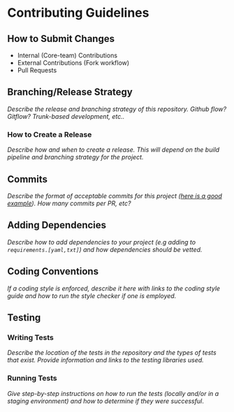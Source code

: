 # Contributing Guidelines

## How to Submit Changes

* Internal (Core-team) Contributions
* External Contributions (Fork workflow)
* Pull Requests

## Branching/Release Strategy

_Describe the release and branching strategy of this repository. Github flow? Gitflow? Trunk-based development, etc.._

### How to Create a Release 

_Describe how and when to create a release. This will depend on the build pipeline and branching strategy for the project._

## Commits

_Describe the format of acceptable commits for this project ([here is a good example](https://chris.beams.io/posts/git-commit/)). How many commits per PR, etc?_

## Adding Dependencies

_Describe how to add dependencies to your project (e.g adding to `requirements.[yaml,txt]`) and how dependencies should be vetted._

## Coding Conventions

_If a coding style is enforced, describe it here with links to the coding style guide and how to run the style checker if one is employed._

## Testing

### Writing Tests

_Describe the location of the tests in the repository and the types of tests that exist. Provide information and links to the testing libraries used._

### Running Tests

_Give step-by-step instructions on how to run the tests (locally and/or in a staging environment) and how to determine if they were successful_.
